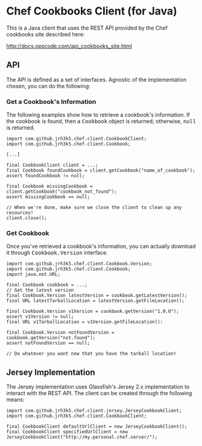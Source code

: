 # Chef Cookbooks Client (for Java)

This is a Java client that uses the REST API provided by the Chef cookbooks site described here:

http://docs.opscode.com/api_cookbooks_site.html

## API

The API is defined as a set of interfaces. Agnostic of the implementation chosen, you can do the following:

### Get a Cookbook's Information

The following examples show how to retrieve a cookbook's information. If the cookbook is found, then a <tt>Cookbook</tt> object is returned; otherwise, <tt>null</tt> is returned.

    import com.github.jrh3k5.chef.client.CookbookClient;
    import com.github.jrh3k5.chef.client.Cookbook;
    
    [...]
    
    final CookbookClient client = ...;
    final Cookbook foundCookbook = client.getCookbook("name_of_cookbook");
    assert foundCookbook != null;
    
    final Cookbook missingCookbook = client.getCookbook("cookbook_not_found");
    assert missingCookbook == null;
    
    // When we're done, make sure we close the client to clean up any resources!
    client.close();

### Get Cookbook

Once you've retrieved a cookbook's information, you can actually download it through <tt>Cookbook.Version</tt> interface.

    import com.github.jrh3k5.chef.client.Cookbook.Version;
    import com.github.jrh3k5.chef.client.Cookbook;
    import java.net.URL;
    
    final Cookbook cookbook = ...;
    // Get the latest version
    final Cookbook.Version latestVersion = cookbook.getLatestVersion();
    final URL latestTarballLocation = latestVersion.getFileLocation();
    
    final Cookbook.Version v1Version = cookbook.getVersion("1.0.0");
    assert v1Version != null;
    final URL v1TarballLocation = v1Version.getFileLocation():
    
    final Cookbook.Version notFoundVersion = cookbook.getVersion("not.found");
    assert notFoundVersion == null;
    
    // Do whatever you want now that you have the tarball location!

## Jersey Implementation

The Jersey implementation uses Glassfish's Jersey 2.x implementation to interact with the REST API. The client can be created through the following means:

    import com.github.jrh3k5.chef.client.jersey.JerseyCookbookClient;
    import com.github.jrh3k5.chef.client.CookbookClient;
    
    final CookbookClient defaultUrlClient = new JerseyCookbookClient();
    final CookbookClient specifiedUrlClient = new JerseyCookbookClient("http://my.personal.chef.server/");